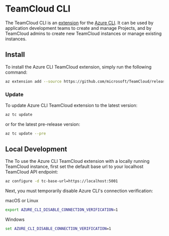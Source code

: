 # TeamCloud CLI

The TeamCloud CLI is an [extension](https://docs.microsoft.com/en-us/cli/azure/azure-cli-extensions-overview?view=azure-cli-latest) for the [Azure CLI](https://docs.microsoft.com/en-us/cli/azure/?view=azure-cli-latest).  It can be used by application development teams to create and manage Projects, and by TeamCloud admins to create new TeamCloud instances or manage existing instances.

## Install

To install the Azure CLI TeamCloud extension, simply run the following command:

```sh
az extension add --source https://github.com/microsoft/TeamCloud/releases/download/v0.2.387/tc-0.7.0-py2.py3-none-any.whl -y
```

### Update

To update Azure CLI TeamCloud extension to the latest version:

```sh
az tc update
```

or for the latest pre-release version:

```sh
az tc update --pre
```

## Local Development

The To use the Azure CLI TeamCloud extension with a locally running TeamCloud instance, first set the default base url to your localhost TeamCloud API endpoint:

```sh
az configure -d tc-base-url=https://localhost:5001
```

Next, you must temporarily disable Azure CLI's connection verification:

macOS or Linux

```sh
export AZURE_CLI_DISABLE_CONNECTION_VERIFICATION=1
```

Windows

```cmd
set AZURE_CLI_DISABLE_CONNECTION_VERIFICATION=1
```
